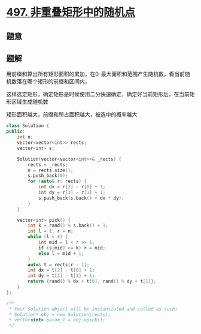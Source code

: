 #  [497. 非重叠矩形中的随机点](https://leetcode-cn.com/problems/random-point-in-non-overlapping-rectangles/)

## 题意



## 题解

用前缀和算出所有矩形面积的累加，在0-最大面积和范围产生随机数，看当前随机数落在哪个矩形的前缀和区间内，

这样选定矩形，确定矩形是时候使用二分快速确定，确定好当前矩形后，在当前矩形区域生成随机数

矩形面积越大，前缀和所占面积越大，被选中的概率越大

```c++
class Solution {
public:
    int n;
    vector<vector<int>> rects;
    vector<int> s;

    Solution(vector<vector<int>>& _rects) {
        rects = _rects;
        n = rects.size();
        s.push_back(0);
        for (auto& r: rects) {
            int dx = r[2] - r[0] + 1;
            int dy = r[3] - r[1] + 1;
            s.push_back(s.back() + dx * dy);
        }
    }

    vector<int> pick() {
        int k = rand() % s.back() + 1;
        int l = 1, r = n;
        while (l < r) {
            int mid = l + r >> 1;
            if (s[mid] >= k) r = mid;
            else l = mid + 1;
        }
        auto& t = rects[r - 1];
        int dx = t[2] - t[0] + 1;
        int dy = t[3] - t[1] + 1;
        return {rand() % dx + t[0], rand() % dy + t[1]};
    }
};

/**
 * Your Solution object will be instantiated and called as such:
 * Solution* obj = new Solution(rects);
 * vector<int> param_1 = obj->pick();
 */
```



```python3

```

